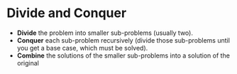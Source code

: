 # Divide and Conquer

* **Divide** the problem into smaller sub-problems (usually two).
* **Conquer** each sub-problem recursively (divide those sub-problems until you get a base case, which must be solved).
* **Combine** the solutions of the smaller sub-problems into a solution of the original
